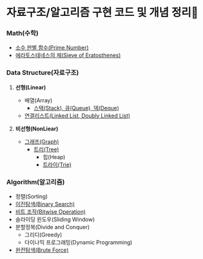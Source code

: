 # 자료구조/알고리즘 구현 코드 및 개념 정리📑
### Math(수학)     
  - [소수 판별 함수(Prime Number)](https://github.com/ksumini/Algorithm-Practice/blob/main/Note/Math/Prime-Number.py)    
  - [에라토스테네스의 체(Sieve of Eratosthenes)](https://github.com/ksumini/Algorithm-Practice/blob/main/Note/Math/Sieve-of-Eratosthenes.py) 

### Data Structure(자료구조)
  1. **선형(Linear)**
      - 배열(Array)
        - [스택(Stack), 큐(Queue), 덱(Deque)](https://github.com/ksumini/Algorithm-Practice/blob/main/Note/Data%20Structure/Stack%20%26%20Queue%20%26%20Deque.ipynb)
      - [연결리스트(Linked List, Doubly Linked List)](https://github.com/ksumini/Algorithm-Practice/tree/main/Note/Data%20Structure/Linked%20List)
        
  2. **비선형(NonLiear)**
      - [그래프(Graph)](https://github.com/ksumini/Algorithm-Practice/tree/main/Note/Data%20Structure/Graph)
        - [트리(Tree)](https://github.com/ksumini/Algorithm-Practice/blob/main/Note/Data%20Structure/Tree.ipynb)
          - 힙(Heap)
          - [트라이(Trie)](https://github.com/ksumini/Algorithm-Practice/blob/main/Note/Data%20Structure/Trie.ipynb)

          
### Algorithm(알고리즘)
  - 정렬(Sorting)
  - [이진탐색(Binary Search)](https://github.com/ksumini/Algorithm-Practice/tree/main/Note/Algorithm/Binary%20Search)
  - [비트 조작(Bitwise Operation)](https://github.com/ksumini/Algorithm-Practice/tree/main/Note/Algorithm/Bitwise%20Operation)
  - 슬라이딩 윈도우(Sliding Window)
  - 분할정복(Divide and Conquer)
    - 그리디(Greedy) 
    - 다이나믹 프로그래밍(Dynamic Programming)
  - [완전탐색(Brute Force)](https://github.com/ksumini/Algorithm-Practice/tree/main/Note/Algorithm/Brute%20Force)



